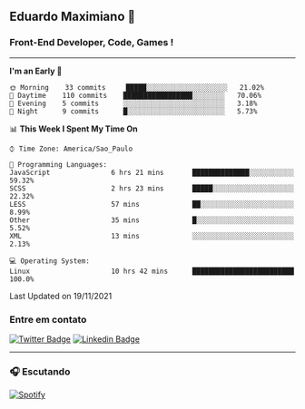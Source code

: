 ## Eduardo Maximiano 👋

### Front-End Developer, Code, Games !

---

<!--START_SECTION:waka-->
**I'm an Early 🐤** 

```text
🌞 Morning    33 commits     █████░░░░░░░░░░░░░░░░░░░░   21.02% 
🌆 Daytime    110 commits    █████████████████░░░░░░░░   70.06% 
🌃 Evening    5 commits      ░░░░░░░░░░░░░░░░░░░░░░░░░   3.18% 
🌙 Night      9 commits      █░░░░░░░░░░░░░░░░░░░░░░░░   5.73%

```


📊 **This Week I Spent My Time On** 

```text
⌚︎ Time Zone: America/Sao_Paulo

💬 Programming Languages: 
JavaScript               6 hrs 21 mins       ██████████████░░░░░░░░░░░   59.32% 
SCSS                     2 hrs 23 mins       █████░░░░░░░░░░░░░░░░░░░░   22.32% 
LESS                     57 mins             ██░░░░░░░░░░░░░░░░░░░░░░░   8.99% 
Other                    35 mins             █░░░░░░░░░░░░░░░░░░░░░░░░   5.52% 
XML                      13 mins             ░░░░░░░░░░░░░░░░░░░░░░░░░   2.13%

💻 Operating System: 
Linux                    10 hrs 42 mins      █████████████████████████   100.0%

```


 Last Updated on 19/11/2021
<!--END_SECTION:waka-->

### Entre em contato

[![Twitter Badge](https://img.shields.io/badge/-@edmaxi-1ca0f1?style=flat-square&labelColor=1ca0f1&logo=twitter&logoColor=white&link=https://twitter.com/edmaxi)](https://twitter.com/edmaxi)
[![Linkedin Badge](https://img.shields.io/badge/-Eduardo_Maximiano-0077B5?style=flat-square&logo=Linkedin&logoColor=white&link=https://www.linkedin.com/in/maximiano-eduardo)](https://www.linkedin.com/in/maximiano-eduardo)

---

### 🎧 Escutando
[![Spotify](https://novatorem-sandy.vercel.app/api/spotify)](https://open.spotify.com/user/comgigo)
